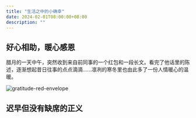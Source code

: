 ```yaml
---
title: "生活之中的小确幸"
date: 2024-02-01T08:00:00+08:00
description: ""
---
```


## 好心相助，暖心感恩

腊月的一天中午，突然收到来自前同事的一个红包和一段长文。看完了他话里的陈述，逐渐想起昔日往事的点点滴滴......凛冽的寒冬里也由此多了一份人情暖心的温暖。

![gratitude-red-envelope](/images/happiness-in-my-life/gratitude-red-envelope.png)

## 迟早但没有缺席的正义
